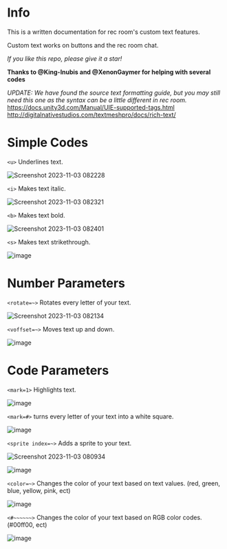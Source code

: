 # Info
This is a written documentation for rec room's custom text features.

Custom text works on buttons and the rec room chat.

*If you like this repo, please give it a star!*

**Thanks to @King-Inubis and @XenonGaymer for helping with several codes**

*UPDATE: We have found the source text formatting guide, but you may still need this one as the syntax can be a little different in rec room.*
https://docs.unity3d.com/Manual/UIE-supported-tags.html
http://digitalnativestudios.com/textmeshpro/docs/rich-text/

# Simple Codes

`<u>` Underlines text.

![Screenshot 2023-11-03 082228](https://github.com/PrimeOnVR/RRCustomText/assets/120683059/8ef0848c-cef1-4608-9247-017900495004)

`<i>` Makes text italic.

![Screenshot 2023-11-03 082321](https://github.com/PrimeOnVR/RRCustomText/assets/120683059/2cac5b94-92c8-45d8-8a63-ae0fa29c1301)

`<b>` Makes text bold.

![Screenshot 2023-11-03 082401](https://github.com/PrimeOnVR/RRCustomText/assets/120683059/81b5670e-5b0e-442e-9bce-d641528fd281)

`<s>` Makes text strikethrough.

![image](https://github.com/PrimeOnVR/RRCustomText/assets/120683059/3a8f9705-3699-4d07-b22b-80fc47dd08a3)

# Number Parameters

`<rotate=~>` Rotates every letter of your text.

![Screenshot 2023-11-03 082134](https://github.com/PrimeOnVR/RRCustomText/assets/120683059/1cc199f8-ad4b-4fff-b9fe-ff50cb72a9ac)

`<voffset=~>` Moves text up and down.

![image](https://github.com/PrimeOnVR/RRCustomText/assets/120683059/3f5dd4db-c52f-4a80-bb19-8348d9f363d7)

# Code Parameters

`<mark=1>` Highlights text.

![image](https://github.com/PrimeOnVR/RRCustomText/assets/120683059/394f9ae5-1a51-411b-a35d-4445254a2a38)

`<mark=#>` turns every letter of your text into a white square.

![image](https://github.com/PrimeOnVR/RRCustomText/assets/120683059/54d0423a-4efe-4cd6-8fbf-7c09a04fb772)

`<sprite index=~>` Adds a sprite to your text.

![Screenshot 2023-11-03 080934](https://github.com/PrimeOnVR/RRCustomText/assets/120683059/0e7afb8f-6b45-489c-b138-94bf2cf71b8f)

![image](https://github.com/PrimeOnVR/RRCustomText/assets/120683059/c6b690ac-7cdd-40ba-b26f-ebfe924c6231)

`<color=~>` Changes the color of your text based on text values. (red, green, blue, yellow, pink, ect)

![image](https://github.com/PrimeOnVR/RRCustomText/assets/120683059/5386b8d3-d271-41e4-ab5e-15b4a3415a0a)

`<#~~~~~~>` Changes the color of your text based on RGB color codes. (#00ff00, ect)

![image](https://github.com/PrimeOnVR/RRCustomText/assets/120683059/88cd90a7-4e91-4021-b54c-9938fc156a20)
